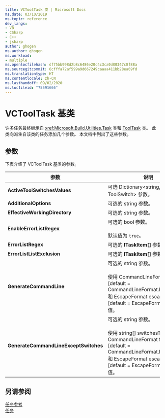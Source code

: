 ```yaml
---
title: VCToolTask 类 | Microsoft Docs
ms.date: 03/10/2019
ms.topic: reference
dev_langs:
- VB
- CSharp
- C++
- jsharp
author: ghogen
ms.author: ghogen
ms.workload:
- multiple
ms.openlocfilehash: df75bb998d2b8c6486e20c4c3ca0d80347c8f88a
ms.sourcegitcommit: 6cfffa72af599a9d667249caaaa411bb28ea69fd
ms.translationtype: HT
ms.contentlocale: zh-CN
ms.lasthandoff: 09/02/2020
ms.locfileid: "75591666"
---
```

# <a name="vctooltask-base-class"></a>VCToolTask 基类

许多任务最终继承自 <xref:Microsoft.Build.Utilities.Task> 类和 [ToolTask](/dotnet/api/microsoft.build.utilities.tooltask) 类。 此类向派生自该类的任务添加几个参数。 本文档中列出了这些参数。

## <a name="parameters"></a>参数

下表介绍了 VCToolTask  基类的参数。

|参数|说明|
|---------------|-----------------|
|**ActiveToolSwitchesValues**|可选 Dictionary\<string, ToolSwitch> 参数。|
|**AdditionalOptions**|可选的 string  参数。|
|**EffectiveWorkingDirectory**|可选的 string  参数。|
|**EnableErrorListRegex**|可选的 bool  参数。<br/><br/>默认值为 `true`。|
|**ErrorListRegex**|可选的 **ITaskItem[]** 参数。|
|**ErrorListListExclusion**|可选的 **ITaskItem[]** 参数。|
|**GenerateCommandLine**|可选的 string  参数。<br/><br/>使用 CommandLineFormat  format  [default = CommandLineFormat.ForBuildLog] 和 EscapeFormat  escapeFormat  [default = EscapeFormat.Default] 值。|
|**GenerateCommandLineExceptSwitches**|可选的 string  参数。<br/><br/>使用 string[]  switchesToRemove  、CommandLineFormat  format  [default = CommandLineFormat.ForBuildLog] 和 EscapeFormat  escapeFormat  [default = EscapeFormat.Default] 值。|

## <a name="see-also"></a>另请参阅

[任务参考](../msbuild/msbuild-task-reference.md)<br/>
[任务](../msbuild/msbuild-tasks.md)
